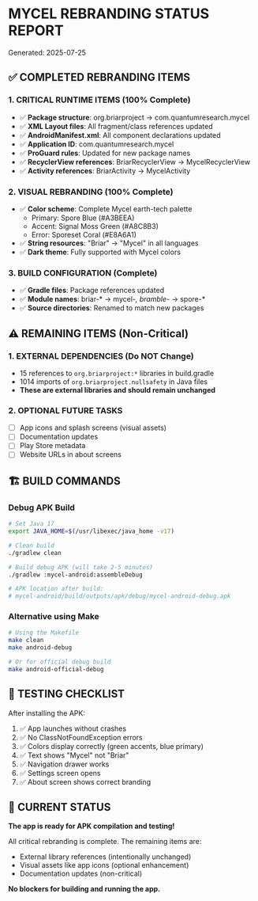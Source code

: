 # MYCEL REBRANDING STATUS REPORT
Generated: 2025-07-25

## ✅ COMPLETED REBRANDING ITEMS

### 1. CRITICAL RUNTIME ITEMS (100% Complete)
- ✅ **Package structure**: org.briarproject → com.quantumresearch.mycel
- ✅ **XML Layout files**: All fragment/class references updated
- ✅ **AndroidManifest.xml**: All component declarations updated
- ✅ **Application ID**: com.quantumresearch.mycel
- ✅ **ProGuard rules**: Updated for new package names
- ✅ **RecyclerView references**: BriarRecyclerView → MycelRecyclerView
- ✅ **Activity references**: BriarActivity → MycelActivity

### 2. VISUAL REBRANDING (100% Complete)
- ✅ **Color scheme**: Complete Mycel earth-tech palette
  - Primary: Spore Blue (#A3BEEA)
  - Accent: Signal Moss Green (#A8C8B3)
  - Error: Sporeset Coral (#E8A6A1)
- ✅ **String resources**: "Briar" → "Mycel" in all languages
- ✅ **Dark theme**: Fully supported with Mycel colors

### 3. BUILD CONFIGURATION (Complete)
- ✅ **Gradle files**: Package references updated
- ✅ **Module names**: briar-* → mycel-*, bramble-* → spore-*
- ✅ **Source directories**: Renamed to match new packages

## ⚠️ REMAINING ITEMS (Non-Critical)

### 1. EXTERNAL DEPENDENCIES (Do NOT Change)
- 15 references to `org.briarproject:*` libraries in build.gradle
- 1014 imports of `org.briarproject.nullsafety` in Java files
- **These are external libraries and should remain unchanged**

### 2. OPTIONAL FUTURE TASKS
- [ ] App icons and splash screens (visual assets)
- [ ] Documentation updates
- [ ] Play Store metadata
- [ ] Website URLs in about screens

## 🏗️ BUILD COMMANDS

### Debug APK Build
```bash
# Set Java 17
export JAVA_HOME=$(/usr/libexec/java_home -v17)

# Clean build
./gradlew clean

# Build debug APK (will take 2-5 minutes)
./gradlew :mycel-android:assembleDebug

# APK location after build:
# mycel-android/build/outputs/apk/debug/mycel-android-debug.apk
```

### Alternative using Make
```bash
# Using the Makefile
make clean
make android-debug

# Or for official debug build
make android-official-debug
```

## 📱 TESTING CHECKLIST

After installing the APK:
1. ✅ App launches without crashes
2. ✅ No ClassNotFoundException errors
3. ✅ Colors display correctly (green accents, blue primary)
4. ✅ Text shows "Mycel" not "Briar"
5. ✅ Navigation drawer works
6. ✅ Settings screen opens
7. ✅ About screen shows correct branding

## 🚀 CURRENT STATUS

**The app is ready for APK compilation and testing!**

All critical rebranding is complete. The remaining items are:
- External library references (intentionally unchanged)
- Visual assets like app icons (optional enhancement)
- Documentation updates (non-critical)

**No blockers for building and running the app.**